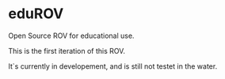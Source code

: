 # eduROV
Open Source ROV for educational use. 

This is the first iteration of this ROV. 

It`s currently in developement, and is still not testet in the water. 


